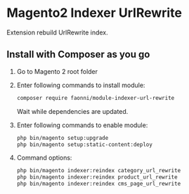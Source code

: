 # Magento2 Indexer UrlRewrite 
Extension rebuild UrlRewrite index.

## Install with Composer as you go

1. Go to Magento 2 root folder

2. Enter following commands to install module:

    ```bash
    composer require faonni/module-indexer-url-rewrite
    ```
   Wait while dependencies are updated.

3. Enter following commands to enable module:

    ```bash
	php bin/magento setup:upgrade
	php bin/magento setup:static-content:deploy
    ```
    	
3. Command options:	
    ```bash	
	php bin/magento indexer:reindex category_url_rewrite
	php bin/magento indexer:reindex product_url_rewrite
	php bin/magento indexer:reindex cms_page_url_rewrite
    ```
